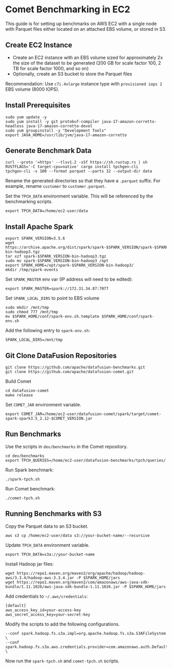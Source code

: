 <!--
Licensed to the Apache Software Foundation (ASF) under one
or more contributor license agreements.  See the NOTICE file
distributed with this work for additional information
regarding copyright ownership.  The ASF licenses this file
to you under the Apache License, Version 2.0 (the
"License"); you may not use this file except in compliance
with the License.  You may obtain a copy of the License at

  http://www.apache.org/licenses/LICENSE-2.0

Unless required by applicable law or agreed to in writing,
software distributed under the License is distributed on an
"AS IS" BASIS, WITHOUT WARRANTIES OR CONDITIONS OF ANY
KIND, either express or implied.  See the License for the
specific language governing permissions and limitations
under the License.
-->

# Comet Benchmarking in EC2

This guide is for setting up benchmarks on AWS EC2 with a single node with Parquet files either located on an
attached EBS volume, or stored in S3.

## Create EC2 Instance

- Create an EC2 instance with an EBS volume sized for approximately 2x the size of
  the dataset to be generated (200 GB for scale factor 100, 2 TB for scale factor 1000, and so on)
- Optionally, create an S3 bucket to store the Parquet files

Recommendation: Use `c7i.4xlarge` instance type with `provisioned iops 2` EBS volume (8000 IOPS).

## Install Prerequisites

```shell
sudo yum update -y
sudo yum install -y git protobuf-compiler java-17-amazon-corretto-headless java-17-amazon-corretto-devel
sudo yum groupinstall -y "Development Tools"
export JAVA_HOME=/usr/lib/jvm/java-17-amazon-corretto
```

## Generate Benchmark Data

```shell
curl --proto '=https' --tlsv1.2 -sSf https://sh.rustup.rs | sh
RUSTFLAGS='-C target-cpu=native' cargo install tpchgen-cli
tpchgen-cli -s 100 --format parquet --parts 32 --output-dir data
```

Rename the generated directories so that they have a `.parquet` suffix. For example, rename `customer` to
`customer.parquet`.

Set the `TPCH_DATA` environment variable. This will be referenced by the benchmarking scripts.

```shell
export TPCH_DATA=/home/ec2-user/data
```

## Install Apache Spark

```shell
export SPARK_VERSION=3.5.6
wget https://archive.apache.org/dist/spark/spark-$SPARK_VERSION/spark-$SPARK_VERSION-bin-hadoop3.tgz
tar xzf spark-$SPARK_VERSION-bin-hadoop3.tgz
sudo mv spark-$SPARK_VERSION-bin-hadoop3 /opt
export SPARK_HOME=/opt/spark-$SPARK_VERSION-bin-hadoop3/
mkdir /tmp/spark-events
```

Set `SPARK_MASTER` env var (IP address will need to be edited):

```shell
export SPARK_MASTER=spark://172.31.34.87:7077 
```

Set `SPARK_LOCAL_DIRS` to point to EBS volume

```shell
sudo mkdir /mnt/tmp
sudo chmod 777 /mnt/tmp
mv $SPARK_HOME/conf/spark-env.sh.template $SPARK_HOME/conf/spark-env.sh
```

Add the following entry to `spark-env.sh`:

```shell
SPARK_LOCAL_DIRS=/mnt/tmp
```

## Git Clone DataFusion Repositories

```shell
git clone https://github.com/apache/datafusion-benchmarks.git
git clone https://github.com/apache/datafusion-comet.git
```

Build Comet

```shell
cd datafusion-comet
make release
```

Set `COMET_JAR` environment variable.

```shell
export COMET_JAR=/home/ec2-user/datafusion-comet/spark/target/comet-spark-spark3.5_2.12-$COMET_VERSION.jar
```

## Run Benchmarks

Use the scripts in `dev/benchmarks` in the Comet repository.

```shell
cd dev/benchmarks
export TPCH_QUERIES=/home/ec2-user/datafusion-benchmarks/tpch/queries/
```

Run Spark benchmark:

```shell
./spark-tpch.sh
```

Run Comet benchmark:

```shell
./comet-tpch.sh
```

## Running Benchmarks with S3

Copy the Parquet data to an S3 bucket.

```shell
aws s3 cp /home/ec2-user/data s3://your-bucket-name/--recursive
```

Update `TPCH_DATA` environment variable.

```shell
export TPCH_DATA=s3a://your-bucket-name
```

Install Hadoop jar files:

```shell
wget https://repo1.maven.org/maven2/org/apache/hadoop/hadoop-aws/3.3.4/hadoop-aws-3.3.4.jar -P $SPARK_HOME/jars
wget https://repo1.maven.org/maven2/com/amazonaws/aws-java-sdk-bundle/1.11.1026/aws-java-sdk-bundle-1.11.1026.jar -P $SPARK_HOME/jars
```

Add credentials to `~/.aws/credentials`:

```shell
[default]
aws_access_key_id=your-access-key
aws_secret_access_key=your-secret-key
```

Modify the scripts to add the following configurations.

```shell
--conf spark.hadoop.fs.s3a.impl=org.apache.hadoop.fs.s3a.S3AFileSystem \
--conf spark.hadoop.fs.s3a.aws.credentials.provider=com.amazonaws.auth.DefaultAWSCredentialsProviderChain \
```

Now run the `spark-tpch.sh` and `comet-tpch.sh` scripts.
